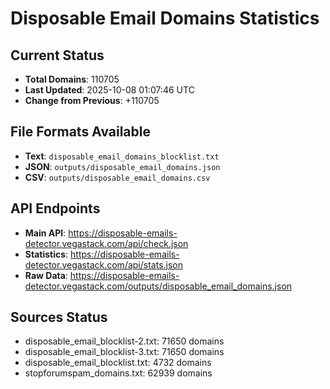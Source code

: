 # Disposable Email Domains Statistics

## Current Status
- **Total Domains**: 110705
- **Last Updated**: 2025-10-08 01:07:46 UTC
- **Change from Previous**: +110705

## File Formats Available
- **Text**: `disposable_email_domains_blocklist.txt`
- **JSON**: `outputs/disposable_email_domains.json`
- **CSV**: `outputs/disposable_email_domains.csv`

## API Endpoints
- **Main API**: https://disposable-emails-detector.vegastack.com/api/check.json
- **Statistics**: https://disposable-emails-detector.vegastack.com/api/stats.json
- **Raw Data**: https://disposable-emails-detector.vegastack.com/outputs/disposable_email_domains.json

## Sources Status
- disposable_email_blocklist-2.txt: 71650 domains
- disposable_email_blocklist-3.txt: 71650 domains
- disposable_email_blocklist.txt: 4732 domains
- stopforumspam_domains.txt: 62939 domains

